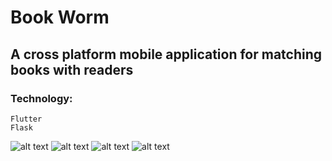 # Book Worm

## A cross platform mobile application for matching books with readers

### Technology: 
    Flutter
    Flask
    
![alt text](https://github.com/Ayush789/iitr-libraryassistant/blob/master/main.jpeg)
![alt text](https://github.com/Ayush789/iitr-libraryassistant/blob/master/search.jpeg)
![alt text](https://github.com/Ayush789/iitr-libraryassistant/blob/master/yourbooks.jpeg)
![alt text](https://github.com/Ayush789/iitr-libraryassistant/blob/master/drawer.jpeg)


